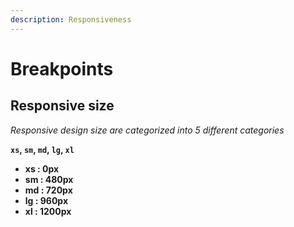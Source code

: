 ```yaml
---
description: Responsiveness
---
```


# Breakpoints



## Responsive size



_Responsive design size are categorized into 5 different categories_&#x20;

**`xs`, `sm`, `md`, `lg`, `xl`**



* **xs : 0px**
* **sm : 480px**
* **md : 720px**
* **lg : 960px**
* **xl : 1200px**
